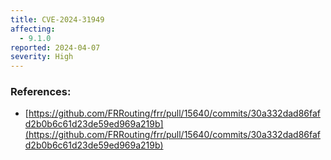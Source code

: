 ```yaml
---
title: CVE-2024-31949
affecting:
  - 9.1.0
reported: 2024-04-07
severity: High
---
```


### References:
- [https://github.com/FRRouting/frr/pull/15640/commits/30a332dad86fafd2b0b6c61d23de59ed969a219b](https://github.com/FRRouting/frr/pull/15640/commits/30a332dad86fafd2b0b6c61d23de59ed969a219b)

